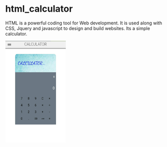# html_calculator
HTML is a powerful coding tool for Web development. It is used along with CSS, Jquery and javascript  to design and build websites.
Its a simple calculator.

<img src="IMG_20201114_124535.jpg" width="190px" height="320px">
